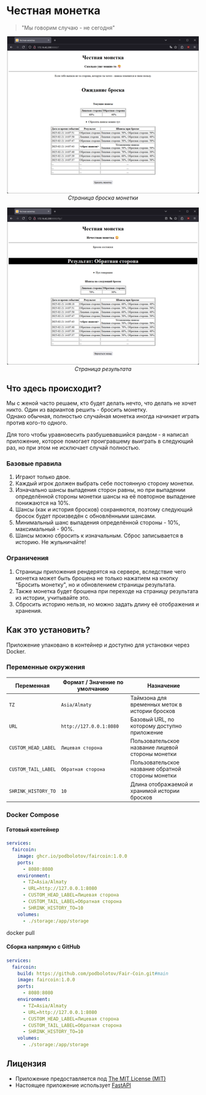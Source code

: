 # Честная монетка
> "Мы говорим случаю - не сегодня"

<center><img src="readme_images/main_page.PNG" alt="drawing" width="500"/>
<i>Страница броска монетки</i>
<br/><br/>
<img src="readme_images/flip_page.PNG" alt="drawing" width="500"/>
<i>Страница результата</i>

</center>

## Что здесь происходит?

Мы с женой часто решаем, кто будет делать нечто, что делать не хочет никто. Один из вариантов решить - бросить монетку.\
Однако обычная, полностью случайная монетка иногда начинает играть против кого-то одного. 

Для того чтобы уравновесить разбушевавшийся рандом - я написал приложение, которое помогает проигравшему выиграть в следующий раз, но при этом не исключает случай полностью.

### Базовые правила

1. Играют только двое. 
2. Каждый игрок должен выбрать себе постоянную сторону монетки.
3. Изначально шансы выпадения сторон равны, но при выпадении определённой стороны монетки шансы на её повторное выпадение понижаются на 10%. 
4. Шансы (как и история бросков) сохраняются, поэтому следующий бросок будет произведён с обновлёнными шансами. 
5. Минимальный шанс выпадения определённой стороны - 10%, максимальный - 90%.
6. Шансы можно сбросить к изначальным. Сброс записывается в историю. Не жульничайте!

### Ограничения

1. Страницы приложения рендерятся на сервере, вследствие чего монетка может быть брошена не только нажатием на кнопку "Бросить монетку", но и обновлением страницы результата. 
2. Также монетка будет брошена при переходе на страницу результата из истории, учитывайте это.
3. Сбросить историю нельзя, но можно задать длину её отображения и хранения. 

## Как это установить?

Приложение упаковано в контейнер и доступно для установки через Docker. 

### Переменные окружения

| Переменная           | Формат / Значение по умолчанию | Назначение                                         |
|----------------------|--------------------------------|----------------------------------------------------|
| `TZ`                 | `Asia/Almaty`                  | Таймзона для временных меток в истории бросков     |
| `URL`                | `http://127.0.0.1:8080`        | Базовый URL, по которому доступно приложение       |
| `CUSTOM_HEAD_LABEL`  | `Лицевая сторона`              | Пользовательское название лицевой стороны монетки  |
| `CUSTOM_TAIL_LABEL`  | `Обратная сторона`             | Пользовательское название обратной стороны монетки |
| `SHRINK_HISTORY_TO`  | `10`                           | Длина отображаемой и хранимой истории бросков      |

### Docker Compose

#### Готовый контейнер
```yml
services:
  faircoin:
    image: ghcr.io/podbolotov/faircoin:1.0.0
    ports:
      - 8080:8080
    environment:
      - TZ=Asia/Almaty
      - URL=http://127.0.0.1:8080
      - CUSTOM_HEAD_LABEL=Лицевая сторона
      - CUSTOM_TAIL_LABEL=Обратная сторона
      - SHRINK_HISTORY_TO=10
    volumes:
      - ./storage:/app/storage
```
docker pull 
#### Сборка напрямую с GitHub
```yml
services:
  faircoin:
    build: https://github.com/podbolotov/Fair-Coin.git#main
    image: faircoin:1.0.0
    ports:
      - 8080:8080
    environment:
      - TZ=Asia/Almaty
      - URL=http://127.0.0.1:8080
      - CUSTOM_HEAD_LABEL=Лицевая сторона
      - CUSTOM_TAIL_LABEL=Обратная сторона
      - SHRINK_HISTORY_TO=10
    volumes:
      - ./storage:/app/storage
```

## Лицензия

- Приложение предоставляется под [The MIT License (MIT)](./LICENSE)
- Настоящее приложение использует [FastAPI](https://github.com/fastapi/fastapi)
